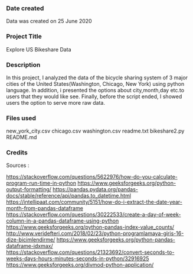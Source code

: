 ### Date created
Data was created on 25 June 2020

### Project Title
Explore US Bikeshare Data

### Description

In this project, I analyzed the data of the bicycle sharing system of 3 major cities of the United States(Washington, Chicago, New York) using python language. In addition, i presented the options about city,month,day etc.to users that they would like see. Finally, before the script ended, I showed users the option to serve more raw data.

### Files used

new_york_city.csv
chicago.csv
washington.csv
readme.txt
bikeshare2.py
README.md

### Credits
Sources :

https://stackoverflow.com/questions/5622976/how-do-you-calculate-program-run-time-in-python
https://www.geeksforgeeks.org/python-output-formatting/
https://pandas.pydata.org/pandas-docs/stable/reference/api/pandas.to_datetime.html
https://intellipaat.com/community/5151/how-do-i-extract-the-date-year-month-from-pandas-dataframe
https://stackoverflow.com/questions/30222533/create-a-day-of-week-column-in-a-pandas-dataframe-using-python
https://www.geeksforgeeks.org/python-pandas-index-value_counts/
http://www.veridefteri.com/2018/02/23/python-programlamaya-giris-16-dize-bicimlendirme/
https://www.geeksforgeeks.org/python-pandas-dataframe-idxmax/	
https://stackoverflow.com/questions/21323692/convert-seconds-to-weeks-days-hours-minutes-seconds-in-python/32916925
https://www.geeksforgeeks.org/divmod-python-application/

